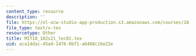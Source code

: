 ```yaml
---
content_type: resource
description: ''
file: https://ol-ocw-studio-app-production.s3.amazonaws.com/courses/18-102-introduction-to-functional-analysis-spring-2021/aca14dac45ad14760bf1a6408c16e22e_MIT18_102s21_lec01.tex
file_type: text/x-tex
resourcetype: Other
title: MIT18_102s21_lec01.tex
uid: aca14dac-45ad-1476-0bf1-a6408c16e22e
---
```

